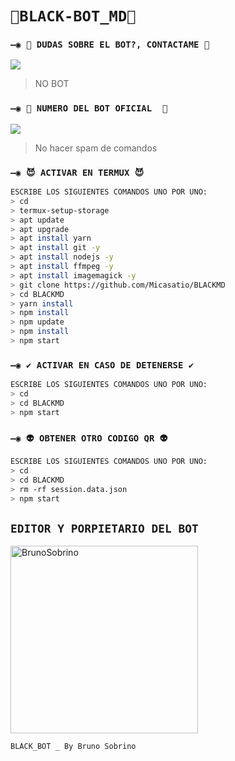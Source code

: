 # `💠BLACK-BOT_MD💠`




### `—◉ 🔰 DUDAS SOBRE EL BOT?, CONTACTAME 🔰`
<a href="http://wa.me/595983186566" target="blank"><img src="https://img.shields.io/badge/CREADOR 👻-25D366?style=for-the-badge&logo=whatsapp&logoColor=white" /></a>
> NO BOT

### `—◉ 🤖 NUMERO DEL BOT OFICIAL  🤖`
<a href="http://wa.me/15125806885" target="blank"><img src="https://img.shields.io/badge/Bot Oficial 👻-25D366?style=for-the-badge&logo=whatsapp&logoColor=white" /></a>
> No hacer spam de comandos 

### `—◉ 😈 ACTIVAR EN TERMUX 😈`
```bash
ESCRIBE LOS SIGUIENTES COMANDOS UNO POR UNO:
> cd
> termux-setup-storage
> apt update 
> apt upgrade 
> apt install yarn 
> apt install git -y
> apt install nodejs -y
> apt install ffmpeg -y
> apt install imagemagick -y
> git clone https://github.com/Micasatio/BLACKMD
> cd BLACKMD 
> yarn install
> npm install
> npm update
> npm install
> npm start
```





### `—◉ ✔️ ACTIVAR EN CASO DE DETENERSE ✔️`
```bash
ESCRIBE LOS SIGUIENTES COMANDOS UNO POR UNO:
> cd 
> cd BLACKMD
> npm start
```

### `—◉ 👽 OBTENER OTRO CODIGO QR 👽`
```bash
ESCRIBE LOS SIGUIENTES COMANDOS UNO POR UNO:
> cd 
> cd BLACKMD
> rm -rf session.data.json
> npm start
```

## `EDITOR Y PORPIETARIO DEL BOT` 
<a href="https://github.com/Micasatio"><img src="https://github.com/Micasatio.png" width="300" height="300" alt="BrunoSobrino"/></a>

`BLACK_BOT _ By Bruno Sobrino`
